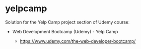 # yelpcamp

Solution for the Yelp Camp project section of Udemy course:

* Web Development Bootcamp (Udemy) - Yelp Camp

    * https://www.udemy.com/the-web-developer-bootcamp/

